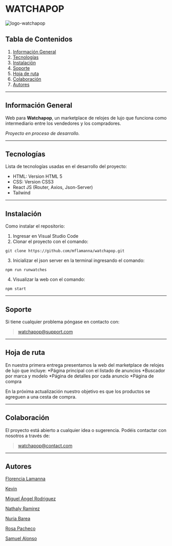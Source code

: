 # WATCHAPOP
![logo-watchapop](https://i.postimg.cc/wxPpJQ80/logo.png)

## Tabla de Contenidos
1. [Información General](#información-general)
2. [Tecnologías](#tecnologías)
3. [Instalación](#instalación)
4. [Soporte](#soporte)
5. [Hoja de ruta](#hoja-de-ruta)
6. [Colaboración](#colaboración)
7. [Autores](#autores--agradecimientos)

***
## Información General

Web para **Watchapop**, un marketplace de relojes de lujo que funciona como intermediario entre los vendedores y los compradores.

*Proyecto en proceso de desarrollo.*   

***
## Tecnologías
Lista de tecnologías usadas en el desarrollo del proyecto:
* HTML: Version HTML 5
* CSS: Version CSS3
* React JS (Router, Axios, Json-Server)
* Tailwind

***
## Instalación
Como instalar el repositorio:

1. Ingresar en Visual Studio Code
2.  Clonar el proyecto con el comando: 
 ``` 
git clone https://github.com/mflamanna/watchapop.git
```
3. Inicializar el json server en la terminal ingresando el comando:
``` 
npm run runwatches
```
4. Visualizar la web con el comando:
``` 
npm start
```

***

## Soporte
Si tiene cualquier problema póngase en contacto con: 
> watchapop@support.com

***
## Hoja de ruta

En nuestra primera entrega presentamos la web del marketplace de relojes de lujo que incluye:
*Página principal con el listado de anuncios
*Buscador por marca y modelo
*Página de detalles por cada anuncio
*Página de compra

En la próxima actualización nuestro objetivo es que los productos se agreguen a una cesta de compra.

***
## Colaboración
El proyecto está abierto a cualquier idea o sugerencia. Podéis contactar con nosotros a través de:

> watchapop@contact.com

***
## Autores
[Florencia Lamanna](https://github.com/mflamanna)

[Kevin](https://github.com/KevsCha)

[Miguel Ángel Rodriguez](https://github.com/miguelsalvadorrguez85)

[Nathaly Ramirez](https://github.com/NathalyToyo)

[Nuria Barea](https://github.com/nuria-barea)

[Rosa Pacheco](https://github.com/RosaPS)

[Samuel Alonso](https://github.com/UndefinedBehaviourAndIllFormed)
